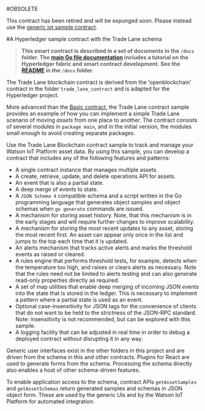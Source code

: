 #OBSOLETE

This contract has been retired and will be expunged soon. Please instead use the [generic iot sample contract](https://github.com/ibm-watson-iot/blockchain-samples/tree/master/contracts/advanced/iot_sample_contract).

#A Hyperledger sample contract with the Trade Lane schema

> **This smart contract is described in a set of documents in the `/docs` folder. The [main Go file documentation](./docs/main.md) includes a tutorial on the Hyperledger fabric and smart contract development. See the [README](./docs/README.md) in the `/docs` folder.**

The Trade Lane blockchain contract is derived from the 'openblockchain' contract in the folder `trade_lane_contract` and is adapted for the Hyperledger project.  

More advanced than the [Basic contract](https://github.com/ibm-watson-iot/blockchain-samples/tree/master/simple_contract_hyperledger), the Trade Lane contract sample provides an example of how you can implement a simple Trade Lane scenario of moving *assets* from one place to another. The contract consists of several modules in `package main`, and in the initial version, the modules small enough to avoid creating separate packages.

Use the Trade Lane Blockchain contract sample to track and manage your Watson IoT Platform asset data. By using this sample, you can develop a contract that includes any of the following features and patterns:

- A single contract instance that manages multiple assets.
- A create, retrieve, update, and delete operations API for assets.
- An event that is also a partial state.
- A deep merge of events to state.
- A `JSON Schema 4` compatible schema and a script written in the Go programming language that generates object samples and object schemas when `go generate` commands are issued.
- A mechanism for storing asset history. Note, that this mechanism is in the early stages and will require further changes to improve scalability.
- A mechanism for storing the most recent updates to any asset, storing the most recent first. An asset can appear only once in the list and jumps to the top each time that it is updated.
- An alerts mechanism that tracks active alerts and marks the threshold events as raised or cleared.
- A rules engine that performs threshold tests, for example, detects when the temperature too high, and raises or clears alerts as necessary. Note that the rules need not be limited to alerts testing and can also generate read-only properties directly as required.
- A set of map utilities that enable deep merging of incoming JSON events into the state that is stored in the ledger. This is necessary to implement a pattern where a partial state is used as an event.
- Optional case-insensitivity for JSON tags for the convenience of clients that do not want to be held to the strictness of the JSON-RPC standard. Note: insensitivity is not recommended, but can be explored with this sample.
- A logging facility that can be adjusted in real time in order to debug a deployed contract without disrupting it in any way.

Generic user interfaces exist in the other folders in this project and are driven from the schema in this and other contracts. Plugins for React are used to generate forms from the schema. Processing the schema directly also enables a host of other schema-driven features.

To enable application access to the schema, contract APIs `getAssetSamples` and `getAssetSchemas` return generated samples and schemas in JSON object form. These are used by the generic UIs and by the Watson IoT Platform for automated integration.
